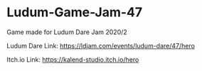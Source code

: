 # Ludum-Game-Jam-47

Game made for Ludum Dare Jam 2020/2

Ludum Dare Link: https://ldjam.com/events/ludum-dare/47/hero

Itch.io Link: https://kalend-studio.itch.io/hero

